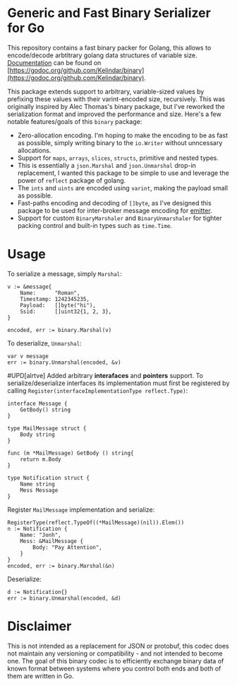 # Generic and Fast Binary Serializer for Go

This repository contains a fast binary packer for Golang, this allows to encode/decode arbtitrary golang data structures of variable size. [Documentation](https://godoc.org/github.com/Kelindar/binary) can be found on [https://godoc.org/github.com/Kelindar/binary](https://godoc.org/github.com/Kelindar/binary).

This package extends support to arbitrary, variable-sized values by prefixing these values with their varint-encoded size, recursively. This was originally inspired by Alec Thomas's binary package, but I've reworked the serialization format and improved the performance and size. Here's a few notable features/goals of this `binary` package:
 * Zero-allocation encoding. I'm hoping to make the encoding to be as fast as possible, simply writing binary to the `io.Writer` without unncessary allocations.
 * Support for `maps`, `arrays`, `slices`, `structs`, primitive and nested types.
 * This is essentially a `json.Marshal` and `json.Unmarshal` drop-in replacement, I wanted this package to be simple to use and leverage the power of `reflect` package of golang.
 * The `ints` and `uints` are encoded using `varint`, making the payload small as possible.
 * Fast-paths encoding and decoding of `[]byte`, as I've designed this package to be used for inter-broker message encoding for [emitter](https://github.com/emitter-io/emitter).
 * Support for custom `BinaryMarshaler` and `BinaryUnmarshaler` for tighter packing control and built-in types such as `time.Time`.



# Usage
To serialize a message, simply `Marshal`:
```
v := &message{
    Name:      "Roman",
    Timestamp: 1242345235,
    Payload:   []byte("hi"),
    Ssid:      []uint32{1, 2, 3},
}

encoded, err := binary.Marshal(v)
```

To deserialize, `Unmarshal`:
```
var v message
err := binary.Unmarshal(encoded, &v)
```

#UPD[alrtve]
Added arbitrary **interafaces** and **pointers** support. To serialize/deserialize interfaces its implementation must first be registered by calling `Register(interfaceImplementationType reflect.Type)`:
```
interface Message {
    GetBody() string
}

type MailMessage struct {
    Body string
}

func (m *MailMessage) GetBody () string{
    return m.Body
}

type Notification struct {
    Name string
    Mess Message
}
```

Register `MailMessage` implementation and serialize:
```
RegisterType(reflect.TypeOf((*MailMessage)(nil)).Elem())
n := Notification {
    Name: "Jonh",
    Mess: &MailMessage {
        Body: "Pay Attention",
    }
}
encoded, err := binary.Marshal(&n)
```
Deserialize:
```
d := Notification{}
err := binary.Unmarshal(encoded, &d)
``` 

# Disclaimer

This is not intended as a replacement for JSON or protobuf, this codec does not maintain any versioning or compatibility - and not intended to become one. The goal of this binary codec is to efficiently exchange binary data of known format between systems where you control both ends and both of them are written in Go.

